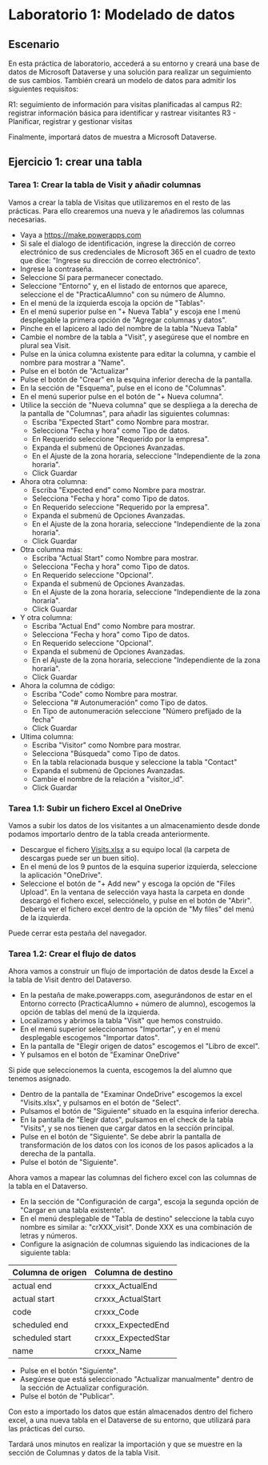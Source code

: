 # Laboratorio 1: Modelado de datos
## Escenario

En esta práctica de laboratorio, accederá a su entorno y creará una base de datos de Microsoft Dataverse y una solución para realizar un seguimiento de sus cambios. También creará un modelo de datos para admitir los siguientes requisitos:

R1: seguimiento de información para visitas planificadas al campus
R2: registrar información básica para identificar y rastrear visitantes
R3 - Planificar, registrar y gestionar visitas

Finalmente, importará datos de muestra a Microsoft Dataverse.

## Ejercicio 1: crear una tabla

### Tarea 1: Crear la tabla de Visit y añadir columnas
Vamos a crear la tabla de Visitas que utilizaremos en el resto de las prácticas. Para ello crearemos una nueva y le añadiremos las columnas necesarias.

- Vaya a https://make.powerapps.com
- Si sale el dialogo de identificación, ingrese la dirección de correo electrónico de sus credenciales de Microsoft 365 en el cuadro de texto que dice: "Ingrese su dirección de correo electrónico".
- Ingrese la contraseña.
- Seleccione Sí para permanecer conectado.
- Seleccione "Entorno" y, en el listado de entornos que aparece, seleccione el de "PracticaAlumno" con su número de Alumno.
- En el menú de la izquierda escoja la opción de "Tablas"·
- En el menú superior pulse en "+ Nueva Tabla" y escoja ene l menú desplegable la primera opción de "Agregar columnas y datos".
- Pinche en el lapicero al lado del nombre de la tabla "Nueva Tabla"
- Cambie el nombre de la tabla a "Visit", y asegúrese que el nombre en plural sea Visit.
- Pulse en la única columna existente para editar la columna, y cambie el nombre para mostrar a "Name".
- Pulse en el botón de "Actualizar"
- Pulse el botón de "Crear" en la esquina inferior derecha de la pantalla.
- En la sección de "Esquema", pulse en el icono de "Columnas".
- En el menú superior pulse en el botón de "+ Nueva columna".
- Utilice la sección de "Nueva columna" que se despliega a la derecha de la pantalla de "Columnas", para añadir las siguientes columnas:
    * Escriba "Expected Start" como Nombre para mostrar.
    * Selecciona "Fecha y hora" como Tipo de datos.
    * En Requerido seleccione "Requerido por la empresa".
    * Expanda el submenú de Opciones Avanzadas.
    * En el Ajuste de la zona horaria, seleccione "Independiente de la zona horaria".
    * Click Guardar
- Ahora otra columna:
    * Escriba "Expected end" como Nombre para mostrar.
    * Selecciona "Fecha y hora" como Tipo de datos.
    * En Requerido seleccione "Requerido por la empresa".
    * Expanda el submenú de Opciones Avanzadas.
    * En el Ajuste de la zona horaria, seleccione "Independiente de la zona horaria".
    * Click Guardar
- Otra columna más:
    * Escriba "Actual Start" como Nombre para mostrar.
    * Selecciona "Fecha y hora" como Tipo de datos.
    * En Requerido seleccione "Opcional".
    * Expanda el submenú de Opciones Avanzadas.
    * En el Ajuste de la zona horaria, seleccione "Independiente de la zona horaria".
    * Click Guardar
- Y otra columna:
    * Escriba "Actual End" como Nombre para mostrar.
    * Selecciona "Fecha y hora" como Tipo de datos.
    * En Requerido seleccione "Opcional".
    * Expanda el submenú de Opciones Avanzadas.
    * En el Ajuste de la zona horaria, seleccione "Independiente de la zona horaria".
    * Click Guardar
- Ahora la columna de código:
    * Escriba "Code" como Nombre para mostrar.
    * Selecciona "# Autonumeración" como Tipo de datos.
    * En Tipo de autonumeración seleccione "Número prefijado de la fecha"
    * Click Guardar
- Ultima columna:
    * Escriba "Visitor" como Nombre para mostrar.
    * Selecciona "Búsqueda" como Tipo de datos.
    * En la tabla relacionada busque y seleccione la tabla "Contact"
    * Expanda el submenú de Opciones Avanzadas.
    * Cambie el nombre de la relación a "visitor_id".
    * Click Guardar

### Tarea 1.1: Subir un fichero Excel al OneDrive
Vamos a subir los datos de los visitantes a un almacenamiento desde donde podamos importarlo dentro de la tabla creada anteriormente.

- Descargue el fichero [Visits.xlsx](/Visits.xlsx) a su equipo local (la carpeta de descargas puede ser un buen sitio).
- En el menú de los 9 puntos de la esquina superior izquierda, seleccione la aplicación "OneDrive".
- Seleccione el botón de "+ Add new" y escoga la opción de "Files Upload". En la ventana de selección vaya hasta la carpeta en donde descargó el fichero excel, selecciónelo, y pulse en el botón de "Abrir". Debería ver el fichero excel dentro de la opción de "My files" del menú de la izquierda.

Puede cerrar esta pestaña del navegador.

### Tarea 1.2: Crear el flujo de datos
Ahora vamos a construir un flujo de importación de datos desde la Excel a la tabla de Visit dentro del Dataverso.

- En la pestaña de make.powerapps.com, asegurándonos de estar en el Entorno correcto (PracticaAlumno + número de alumno), escogemos la opción de tablas del menú de la izquierda.
- Localizamos y abrimos la tabla "Visit" que hemos construido.
- En el menú superior seleccionamos "Importar", y en el menú desplegable escogemos "Importar datos".
- En la pantalla de "Elegir origen de datos" escogemos el "Libro de excel".
- Y pulsamos en el botón de "Examinar OneDrive"

Si pide que seleccionemos la cuenta, escogemos la del alumno que tenemos asignado.

- Dentro de la pantalla de "Examinar OndeDrive" escogemos la excel "Visits.xlsx", y pulsamos en el botón de "Select".
- Pulsamos el botón de "Siguiente" situado en la esquina inferior derecha.
- En la pantalla de "Elegir datos", pulsamos en el check de la tabla "Visits", y se nos tienen que cargar datos en la sección principal.
- Pulse en el botón de "Siguiente". Se debe abrir la pantalla de transformación de los datos con los iconos de los pasos aplicados a la derecha de la pantalla.
- Pulse el botón de "Siguiente".

Ahora vamos a mapear las columnas del fichero excel con las columnas de la tabla en el Dataverso.

- En la sección de "Configuración de carga", escoja la segunda opción de "Cargar en una tabla existente".
- En el menú desplegable de "Tabla de destino" seleccione la tabla cuyo nombre es similar a: "crXXX_visit". Donde XXX es una combinación de letras y números.
- Configure la asignación de columnas siguiendo las indicaciones de la siguiente tabla:

| Columna de origen  | Columna de destino |
| -------------      | -------------      |
| actual end         | crxxx_ActualEnd    |
| actual start       | crxxx_ActualStart  |
| code               | crxxx_Code         |
| scheduled end      | crxxx_ExpectedEnd  |
| scheduled start    | crxxx_ExpectedStar |
| name               | crxxx_Name         |

- Pulse en el botón "Siguiente".
- Asegúrese que está seleccionado "Actualizar manualmente" dentro de la sección de Actualizar configuración.
- Pulse el botón de "Publicar".

Con esto a importado los datos que están almacenados dentro del fichero excel, a una nueva tabla en el Dataverse de su entorno, que utilizará para las prácticas del curso.

Tardará unos minutos en realizar la importación y que se muestre en la sección de Columnas y datos de la tabla Visit.